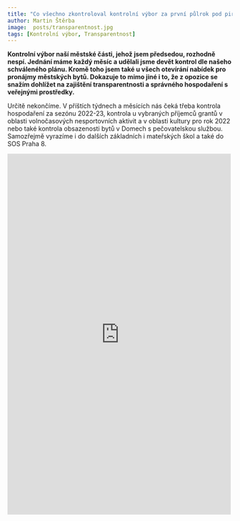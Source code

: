 ```yaml
---
title: "Co všechno zkontroloval kontrolní výbor za první půlrok pod pirátským vedením?"
author: Martin Štěrba
image:  posts/transparentnost.jpg
tags: [Kontrolní výbor, Transparentnost]
---
```


**Kontrolní výbor naší městské části, jehož jsem předsedou, rozhodně nespí. Jednání máme každý měsíc a udělali jsme devět kontrol dle našeho schváleného plánu. Kromě toho jsem také u všech otevírání nabídek pro pronájmy městských bytů. Dokazuje to mimo jiné i to, že z opozice se snažím dohlížet na zajištění transparentnosti a správného hospodaření s veřejnými prostředky.**

Určitě nekončíme. V příštích týdnech a měsících nás čeká třeba kontrola hospodaření za sezónu 2022-23, kontrola u vybraných příjemců grantů v oblasti volnočasových nesportovních aktivit a v oblasti kultury pro rok 2022 nebo také kontrola obsazenosti bytů v Domech s pečovatelskou službou. Samozřejmě vyrazíme i do dalších základních i mateřských škol a také do SOS Praha 8.

<iframe src="https://www.facebook.com/plugins/post.php?href=https%3A%2F%2Fwww.facebook.com%2Fsterbamartin.praha8%2Fposts%2Fpfbid0pT2cvpmJKCepNHyGBj4PJNxL3ZfLPWgyVjLxzXuo68oJ4RExXAjiy2rZwA9H657Vl&show_text=true&width=500" width="500" height="809" style="border:none;overflow:hidden" scrolling="no" frameborder="0" allowfullscreen="true" allow="autoplay; clipboard-write; encrypted-media; picture-in-picture; web-share"></iframe>
